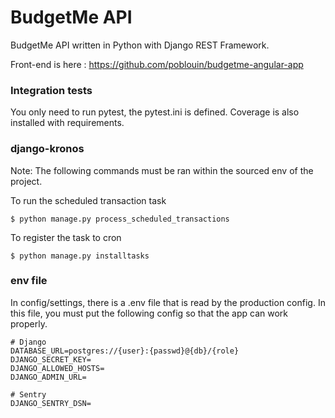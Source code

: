 # BudgetMe API

BudgetMe API written in Python with Django REST Framework.

Front-end is here : https://github.com/poblouin/budgetme-angular-app

### Integration tests

You only need to run pytest, the pytest.ini is defined. Coverage is also installed with requirements.


### django-kronos

Note: The following commands must be ran within the sourced env of the project.

To run the scheduled transaction task

    $ python manage.py process_scheduled_transactions
    
To register the task to cron

    $ python manage.py installtasks

### env file

In config/settings, there is a .env file that is read by the production config. In this file, you must put the following config so that the app can work properly.

    # Django
    DATABASE_URL=postgres://{user}:{passwd}@{db}/{role}
    DJANGO_SECRET_KEY=
    DJANGO_ALLOWED_HOSTS=
    DJANGO_ADMIN_URL=

    # Sentry
    DJANGO_SENTRY_DSN=

